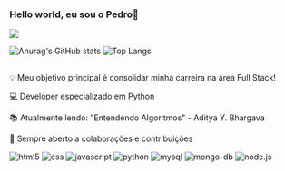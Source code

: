 ### Hello world, eu sou o Pedro👋

<a href="https://www.linkedin.com/in/pedro-toaldo-0000p" target="_blank"><img src="https://img.shields.io/badge/-LinkedIn-%230077B5?style=for-the-badge&logo=linkedin&logoColor=white" target="_blank"></a>

![Anurag's GitHub stats](https://github-readme-stats.vercel.app/api?username=dev-pedro7&show_icons=true&theme=radical)
![Top Langs](https://github-readme-stats.vercel.app/api/top-langs/?username=dev-pedro7&layout=compact)
##
 <p>💡 Meu objetivo principal é consolidar minha carreira na área Full Stack!</p>
 <p>💻 Developer especializado em Python</p>
 <p>📚 Atualmente lendo: "Entendendo Algoritmos" - Aditya Y. Bhargava</p>
 <p>🤝 Sempre aberto a colaborações e contribuições</p>

<div style="display:inline_block">
    <img align ="center" alt= "html5" src="https://img.shields.io/badge/HTML5-E34F26?style=for-the-badge&logo=html5&logoColor=white">
    <img align ="center" alt= "css" src="https://img.shields.io/badge/CSS3-1572B6?style=for-the-badge&logo=css3&logoColor=white">
    <img align ="center" alt= "javascript" src="https://img.shields.io/badge/JavaScript-F7DF1E?style=for-the-badge&logo=javascript&logoColor=black">
    <img align ="center" alt= "python" src="https://img.shields.io/badge/Python-14354C?style=for-the-badge&logo=python&logoColor=white">
    <img align ="center" alt= "mysql" src="https://img.shields.io/badge/MySQL-00000F?style=for-the-badge&logo=mysql&logoColor=white">
    <img align ="center" alt= "mongo-db" src="https://img.shields.io/badge/MongoDB-4EA94B?style=for-the-badge&logo=mongodb&logoColor=white">
    <img align ="center" alt= "node.js" src="https://img.shields.io/badge/Node.js-43853D?style=for-the-badge&logo=node.js&logoColor=white">
</div><br/>

